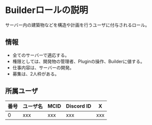 # Builderロールの説明
サーバー内の建築物などを構造や計画を行うユーザに付与されるロール。

## 情報
- 全てのサーバーで適応する。
- 権限としては、開発物の管理者、Pluginの操作、Builderに値する。
- 仕事内容は、サーバーの開発。
- 募集は、2人枠がある。

## 所属ユーザ
| 番号 | ユーザ名 | MCID | Discord ID | X |
| --- | --- | --- | --- | --- |
| 0 | xxx | xxx | xxx | xxx |